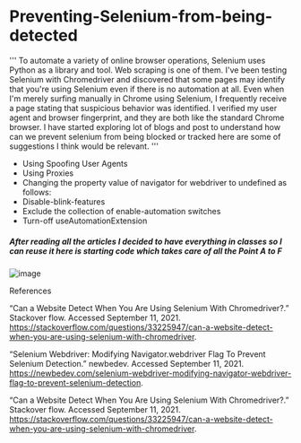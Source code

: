 # Preventing-Selenium-from-being-detected
'''
To automate a variety of online browser operations, Selenium uses Python as a library and tool. Web scraping is one of them. I've been testing Selenium with Chromedriver and discovered that some pages may identify that you're using Selenium even if there is no automation at all. Even when I'm merely surfing manually in Chrome using Selenium, I frequently receive a page stating that suspicious behavior was identified. I verified my user agent and browser fingerprint, and they are both like the standard Chrome browser. I have started exploring lot of blogs and post to understand how can we prevent selenium from being blocked or tracked here are some of suggestions I think would be relevant.
'''

* Using Spoofing User Agents
* Using Proxies 
* Changing the property value of navigator for webdriver to undefined as follows:
* Disable-blink-features
* Exclude the collection of enable-automation switches
* Turn-off useAutomationExtension


##### After reading all the articles I decided to have everything in classes so I can reuse it here is starting code which takes care of all the Point A to F 


![image](https://user-images.githubusercontent.com/39345855/132962620-22447829-a0fd-4d2c-9182-b4ae79c49840.png)



References

“Can a Website Detect When You Are Using Selenium With Chromedriver?.” Stackover flow. Accessed September 11, 2021. https://stackoverflow.com/questions/33225947/can-a-website-detect-when-you-are-using-selenium-with-chromedriver.


“Selenium Webdriver: Modifying Navigator.webdriver Flag To Prevent Selenium Detection.” newbedev. Accessed September 11, 2021. https://newbedev.com/selenium-webdriver-modifying-navigator-webdriver-flag-to-prevent-selenium-detection.


“Can a Website Detect When You Are Using Selenium With Chromedriver?.” Stackover flow. Accessed September 11, 2021. https://stackoverflow.com/questions/33225947/can-a-website-detect-when-you-are-using-selenium-with-chromedriver.








